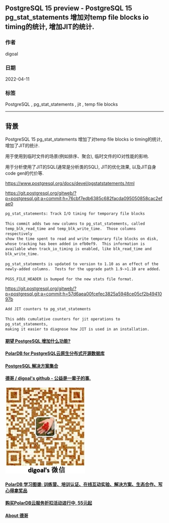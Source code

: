 ## PostgreSQL 15 preview - PostgreSQL 15 pg_stat_statements 增加对temp file blocks io timing的统计, 增加JIT的统计.           
                                                        
### 作者                                                         
digoal                                                                          
                                      
### 日期                                                                          
2022-04-11                                                
                                     
### 标签                                                                          
PostgreSQL , pg_stat_statements , jit , temp file blocks                         
                                                                          
----                                                                          
                                                                          
## 背景        
PostgreSQL 15 pg_stat_statements 增加了对temp file blocks io timing的统计, 增加了JIT的统计.      
  
用于使用到临时文件的场景(例如排序、聚合), 临时文件的IO对性能的影响.  
  
用于分析使用了JIT的SQL(通常是分析类的SQL), JIT的优化效果, 以及JIT自身code gen的代价等.   
    
https://www.postgresql.org/docs/devel/pgstatstatements.html    
    
https://git.postgresql.org/gitweb/?p=postgresql.git;a=commit;h=76cbf7edb6385c682facda095050858cac2efae0    
    
```    
pg_stat_statements: Track I/O timing for temporary file blocks    
    
This commit adds two new columns to pg_stat_statements, called    
temp_blk_read_time and temp_blk_write_time.  Those columns respectively    
show the time spent to read and write temporary file blocks on disk,    
whose tracking has been added in efb0ef9.  This information is    
available when track_io_timing is enabled, like blk_read_time and    
blk_write_time.    
    
pg_stat_statements is updated to version to 1.10 as an effect of the    
newly-added columns.  Tests for the upgrade path 1.9->1.10 are added.    
    
PGSS_FILE_HEADER is bumped for the new stats file format.    
```    
    
https://git.postgresql.org/gitweb/?p=postgresql.git;a=commit;h=57d6aea00fcefec3825a5948ce05cf2b4941097b    
  
```    
Add JIT counters to pg_stat_statements    
    
This adds cumulative counters for jit operations to pg_stat_statements,    
making it easier to diagnose how JIT is used in an installation.    
```    
        
      
  
#### [期望 PostgreSQL 增加什么功能?](https://github.com/digoal/blog/issues/76 "269ac3d1c492e938c0191101c7238216")
  
  
#### [PolarDB for PostgreSQL云原生分布式开源数据库](https://github.com/ApsaraDB/PolarDB-for-PostgreSQL "57258f76c37864c6e6d23383d05714ea")
  
  
#### [PostgreSQL 解决方案集合](https://yq.aliyun.com/topic/118 "40cff096e9ed7122c512b35d8561d9c8")
  
  
#### [德哥 / digoal's github - 公益是一辈子的事.](https://github.com/digoal/blog/blob/master/README.md "22709685feb7cab07d30f30387f0a9ae")
  
  
![digoal's wechat](../pic/digoal_weixin.jpg "f7ad92eeba24523fd47a6e1a0e691b59")
  
  
#### [PolarDB 学习图谱: 训练营、培训认证、在线互动实验、解决方案、生态合作、写心得拿奖品](https://www.aliyun.com/database/openpolardb/activity "8642f60e04ed0c814bf9cb9677976bd4")
  
  
#### [购买PolarDB云服务折扣活动进行中, 55元起](https://www.aliyun.com/activity/new/polardb-yunparter?userCode=bsb3t4al "e0495c413bedacabb75ff1e880be465a")
  
  
#### [About 德哥](https://github.com/digoal/blog/blob/master/me/readme.md "a37735981e7704886ffd590565582dd0")
  
